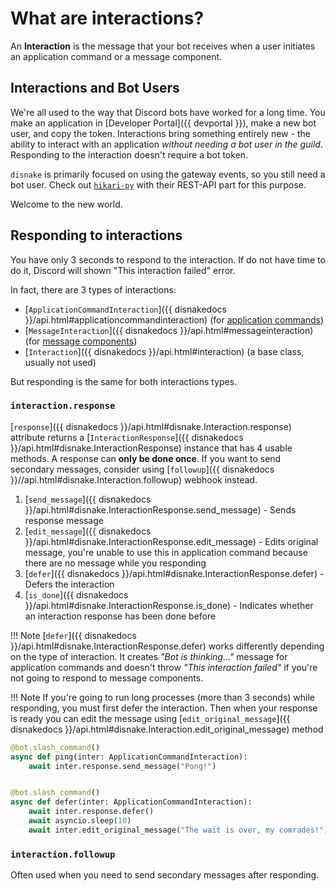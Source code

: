 # What are interactions?

An **Interaction** is the message that your bot receives when a user initiates an application command or a message component.

## Interactions and Bot Users

We're all used to the way that Discord bots have worked for a long time.
You make an application in [Developer Portal]({{ devportal }}), make a new bot user, and copy the token. Interactions bring something entirely new - the ability to interact with an application *without needing a bot user in the guild*. Responding to the interaction doesn't require a bot token.

`disnake` is primarily focused on using the gateway events, so you still need a bot user.
Check out [`hikari-py`](https://github.com/hikari-py/hikari) with their REST-API part for this purpose.

Welcome to the new world.

## Responding to interactions

You have only 3 seconds to respond to the interaction.
If do not have time to do it, Discord will shown "This interaction failed" error.

In fact, there are 3 types of interactions:

- [`ApplicationCommandInteraction`]({{ disnakedocs }}/api.html#applicationcommandinteraction) (for [application commands](./202-application-commands))
- [`MessageInteraction`]({{ disnakedocs }}/api.html#messageinteraction) (for [message components](./203-message-components))
- [`Interaction`]({{ disnakedocs }}/api.html#interaction) (a base class, usually not used)

But responding is the same for both interactions types.

### `interaction.response`

[`response`]({{ disnakedocs }}/api.html#disnake.Interaction.response) attribute returns a [`InteractionResponse`]({{ disnakedocs }}/api.html#disnake.InteractionResponse) instance that has 4 usable methods.
A response can **only be done once**. If you want to send secondary messages, consider using [`followup`]({{ disnakedocs }}//api.html#disnake.Interaction.followup) webhook instead.

1. [`send_message`]({{ disnakedocs }}/api.html#disnake.InteractionResponse.send_message) - Sends response message
2. [`edit_message`]({{ disnakedocs }}/api.html#disnake.InteractionResponse.edit_message) - Edits original message, you're unable to use this in application command because there are no message while you responding
3. [`defer`]({{ disnakedocs }}/api.html#disnake.InteractionResponse.defer) - Defers the interaction
4. [`is_done`]({{ disnakedocs }}/api.html#disnake.InteractionResponse.is_done) - Indicates whether an interaction response has been done before

!!! Note
    [`defer`]({{ disnakedocs }}/api.html#disnake.InteractionResponse.defer) works differently depending on the type of interaction.
    It creates *"Bot is thinking..."* message for application commands and
    doesn't throw *"This interaction failed"* if you're not going to respond to message components.

!!! Note
    If you're going to run long processes (more than 3 seconds) while responding, you must first defer the interaction.
    Then when your response is ready you can edit the message using [`edit_original_message`]({{ disnakedocs }}/api.html#disnake.Interaction.edit_original_message) method

``` python title="example.py"
@bot.slash_command()
async def ping(inter: ApplicationCommandInteraction):
    await inter.response.send_message("Pong!")


@bot.slash_command()
async def defer(inter: ApplicationCommandInteraction):
    await inter.response.defer()
    await asyncio.sleep(10)
    await inter.edit_original_message("The wait is over, my comrades!")
```

### `interaction.followup`

Often used when you need to send secondary messages after responding.